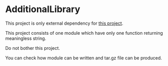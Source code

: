 # AdditionalLibrary

This project is only external dependency for [this project](https://github.com/PawelBogdan/ExamplePythonServerlessFunction).

This project consists of one module which have only one function returning meaningless string.

Do not bother this project.

You can check how module can be written and tar.gz file can be produced.